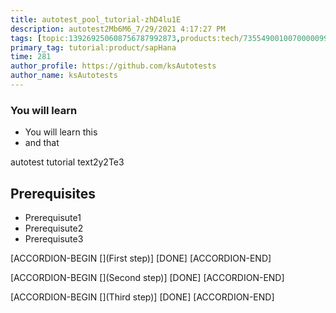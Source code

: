 ```yaml
---
title: autotest_pool_tutorial-zhD4lu1E
description: autotest2Mb6M6_7/29/2021 4:17:27 PM
tags: [topic:139269250608756787992873,products:tech/73554900100700000996,tutorial:experience/advanced]
primary_tag: tutorial:product/sapHana
time: 281
author_profile: https://github.com/ksAutotests
author_name: ksAutotests
---
```

### You will learn
- You will learn this
- and that

autotest tutorial text2y2Te3

## Prerequisites
- Prerequisute1
- Prerequisute2
- Prerequisute3

[ACCORDION-BEGIN [](First step)]
[DONE]
[ACCORDION-END]

[ACCORDION-BEGIN [](Second step)]
[DONE]
[ACCORDION-END]

[ACCORDION-BEGIN [](Third step)]
[DONE]
[ACCORDION-END]

